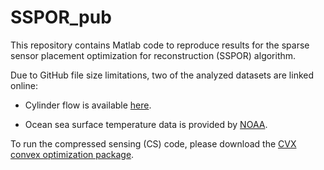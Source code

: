 # SSPOR_pub

This repository contains Matlab code to reproduce results for the sparse sensor placement optimization for reconstruction (SSPOR) algorithm.

Due to GitHub file size limitations, two of the analyzed datasets are linked online:

- Cylinder flow is available [here](https://www.dropbox.com/s/191ut5utn5d0jk5/ALL.mat?dl=0).

- Ocean sea surface temperature data is provided by [NOAA](https://www.esrl.noaa.gov/psd/data/gridded/data.noaa.oisst.v2.html).

To run the compressed sensing (CS) code, please download the [CVX convex optimization package](http://cvxr.com/cvx/).


